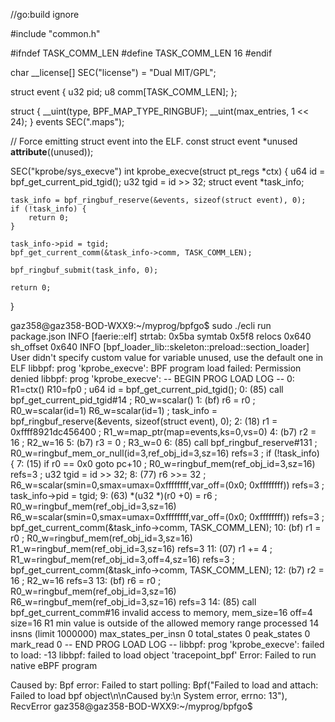 //go:build ignore

#include "common.h"

#ifndef TASK_COMM_LEN
#define TASK_COMM_LEN 16
#endif

char __license[] SEC("license") = "Dual MIT/GPL";

struct event {
	u32 pid;
	u8 comm[TASK_COMM_LEN];
};

struct {
	__uint(type, BPF_MAP_TYPE_RINGBUF);
	__uint(max_entries, 1 << 24);
} events SEC(".maps");

// Force emitting struct event into the ELF.
const struct event *unused __attribute__((unused));

SEC("kprobe/sys_execve")
int kprobe_execve(struct pt_regs *ctx) {
	u64 id   = bpf_get_current_pid_tgid();
	u32 tgid = id >> 32;
	struct event *task_info;

	task_info = bpf_ringbuf_reserve(&events, sizeof(struct event), 0);
	if (!task_info) {
		return 0;
	}

	task_info->pid = tgid;
	bpf_get_current_comm(&task_info->comm, TASK_COMM_LEN);

	bpf_ringbuf_submit(task_info, 0);

	return 0;
}

gaz358@gaz358-BOD-WXX9:~/myprog/bpfgo$ sudo ./ecli run package.json
INFO [faerie::elf] strtab: 0x5ba symtab 0x5f8 relocs 0x640 sh_offset 0x640
INFO [bpf_loader_lib::skeleton::preload::section_loader] User didn't specify custom value for variable unused, use the default one in ELF
libbpf: prog 'kprobe_execve': BPF program load failed: Permission denied
libbpf: prog 'kprobe_execve': -- BEGIN PROG LOAD LOG --
0: R1=ctx() R10=fp0
; u64 id   = bpf_get_current_pid_tgid();
0: (85) call bpf_get_current_pid_tgid#14      ; R0_w=scalar()
1: (bf) r6 = r0                       ; R0_w=scalar(id=1) R6_w=scalar(id=1)
; task_info = bpf_ringbuf_reserve(&events, sizeof(struct event), 0);
2: (18) r1 = 0xffff8921dc456400       ; R1_w=map_ptr(map=events,ks=0,vs=0)
4: (b7) r2 = 16                       ; R2_w=16
5: (b7) r3 = 0                        ; R3_w=0
6: (85) call bpf_ringbuf_reserve#131          ; R0_w=ringbuf_mem_or_null(id=3,ref_obj_id=3,sz=16) refs=3
; if (!task_info) {
7: (15) if r0 == 0x0 goto pc+10       ; R0_w=ringbuf_mem(ref_obj_id=3,sz=16) refs=3
; u32 tgid = id >> 32;
8: (77) r6 >>= 32                     ; R6_w=scalar(smin=0,smax=umax=0xffffffff,var_off=(0x0; 0xffffffff)) refs=3
; task_info->pid = tgid;
9: (63) *(u32 *)(r0 +0) = r6          ; R0_w=ringbuf_mem(ref_obj_id=3,sz=16) R6_w=scalar(smin=0,smax=umax=0xffffffff,var_off=(0x0; 0xffffffff)) refs=3
; bpf_get_current_comm(&task_info->comm, TASK_COMM_LEN);
10: (bf) r1 = r0                      ; R0_w=ringbuf_mem(ref_obj_id=3,sz=16) R1_w=ringbuf_mem(ref_obj_id=3,sz=16) refs=3
11: (07) r1 += 4                      ; R1_w=ringbuf_mem(ref_obj_id=3,off=4,sz=16) refs=3
; bpf_get_current_comm(&task_info->comm, TASK_COMM_LEN);
12: (b7) r2 = 16                      ; R2_w=16 refs=3
13: (bf) r6 = r0                      ; R0_w=ringbuf_mem(ref_obj_id=3,sz=16) R6_w=ringbuf_mem(ref_obj_id=3,sz=16) refs=3
14: (85) call bpf_get_current_comm#16
invalid access to memory, mem_size=16 off=4 size=16
R1 min value is outside of the allowed memory range
processed 14 insns (limit 1000000) max_states_per_insn 0 total_states 0 peak_states 0 mark_read 0
-- END PROG LOAD LOG --
libbpf: prog 'kprobe_execve': failed to load: -13
libbpf: failed to load object 'tracepoint_bpf'
Error: Failed to run native eBPF program

Caused by:
    Bpf error: Failed to start polling: Bpf("Failed to load and attach: Failed to load bpf object\n\nCaused by:\n    System error, errno: 13"), RecvError
gaz358@gaz358-BOD-WXX9:~/myprog/bpfgo$ 

